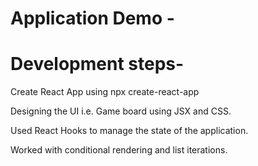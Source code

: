 # Application Demo -


# Development steps-

Create React App using npx create-react-app

Designing the UI i.e. Game board using JSX and CSS.

Used React Hooks to manage the state of the application.

Worked with conditional rendering and list iterations.
